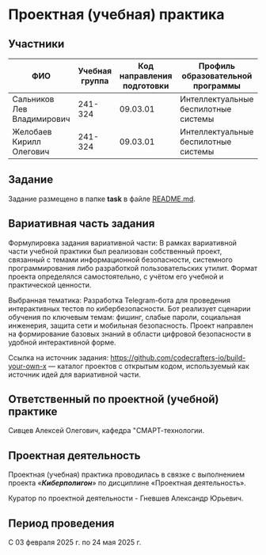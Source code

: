# Проектная (учебная) практика

## Участники

| ФИО | Учебная группа | Код направления подготовки | Профиль образовательной программы |
|-|-|-|-|
| Сальников Лев Владимирович | 241-324 | 09.03.01 | Интеллектуальные беспилотные системы |
| Желобаев Кирилл Олегович | 241-324 | 09.03.01 | Интеллектуальные беспилотные системы |

## Задание

Задание размещено в папке **task** в файле [README.md](task/README.md).

## Вариативная часть задания

Формулировка задания вариативной части:
В рамках вариативной части учебной практики был реализован собственный проект, связанный с темами информационной безопасности, системного программирования либо разработкой пользовательских утилит. 
Формат проекта определялся самостоятельно, с учётом его учебной и практической ценности.

Выбранная тематика:
Разработка Telegram-бота для проведения интерактивных тестов по кибербезопасности. 
Бот реализует сценарии обучения по ключевым темам: фишинг, слабые пароли, социальная инженерия, защита сети и мобильная безопасность. 
Проект направлен на формирование базовых знаний в области цифровой безопасности в удобной интерактивной форме.

Ссылка на источник задания:
https://github.com/codecrafters-io/build-your-own-x — каталог проектов с открытым кодом, используемый как источник идей для вариативной части.




## Ответственный по проектной (учебной) практике

Сивцев Алексей Олегович, кафедра "СМАРТ-технологии.

## Проектная деятельность

Проектная (учебная) практика проводилась в связке с выполнением проекта «***Киберполигон***» по дисциплине «Проектная деятельность».

Куратор по проектной деятельности - Гневшев Александр Юрьевич.

## Период проведения

С 03 февраля 2025 г. по 24 мая 2025 г.
